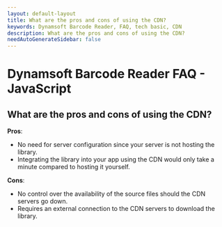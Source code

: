 ```yaml
---
layout: default-layout
title: What are the pros and cons of using the CDN?
keywords: Dynamsoft Barcode Reader, FAQ, tech basic, CDN
description: What are the pros and cons of using the CDN?
needAutoGenerateSidebar: false
---
```


# Dynamsoft Barcode Reader FAQ - JavaScript

## What are the pros and cons of using the CDN?

**Pros**:

- No need for server configuration since your server is not hosting the library.
- Integrating the library into your app using the CDN would only take a minute compared to hosting it yourself.

**Cons**:

- No control over the availability of the source files should the CDN servers go down.
- Requires an external connection to the CDN servers to download the library.